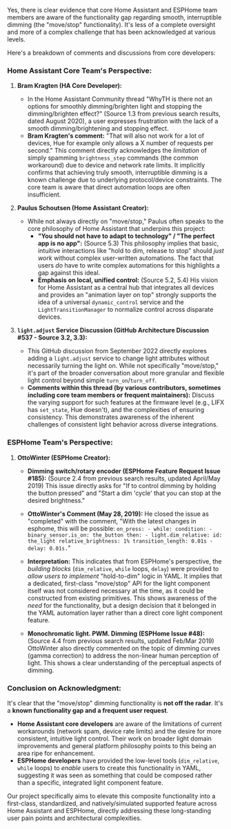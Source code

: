 Yes, there is clear evidence that core Home Assistant and ESPHome team members are aware of the functionality gap regarding smooth, interruptible dimming (the "move/stop" functionality). It's less of a complete oversight and more of a complex challenge that has been acknowledged at various levels.

Here's a breakdown of comments and discussions from core developers:

### Home Assistant Core Team's Perspective:

1.  **Bram Kragten (HA Core Developer):**
    * In the Home Assistant Community thread "WhyTH is there not an options for smoothly dimming/brighten light and stopping the dimming/brighten effect?" (Source 1.3 from previous search results, dated August 2020), a user expresses frustration with the lack of a smooth dimming/brightening and stopping effect.
    * **Bram Kragten's comment:** "That will also not work for a lot of devices, Hue for example only allows a X number of requests per second." This comment directly acknowledges the *limitation* of simply spamming `brightness_step` commands (the common workaround) due to device and network rate limits. It implicitly confirms that achieving truly smooth, interruptible dimming is a known challenge due to underlying protocol/device constraints. The core team is aware that direct automation loops are often insufficient.

2.  **Paulus Schoutsen (Home Assistant Creator):**
    * While not always directly on "move/stop," Paulus often speaks to the core philosophy of Home Assistant that underpins this project:
        * **"You should not have to adapt to technology" / "The perfect app is no app":** (Source 5.3) This philosophy implies that basic, intuitive interactions like "hold to dim, release to stop" should *just work* without complex user-written automations. The fact that users *do* have to write complex automations for this highlights a gap against this ideal.
        * **Emphasis on local, unified control:** (Source 5.2, 5.4) His vision for Home Assistant as a central hub that integrates all devices and provides an "animation layer on top" strongly supports the idea of a universal `dynamic_control` service and the `LightTransitionManager` to normalize control across disparate devices.

3.  **`light.adjust` Service Discussion (GitHub Architecture Discussion #537 - Source 3.2, 3.3):**
    * This GitHub discussion from September 2022 directly explores adding a `light.adjust` service to change light attributes without necessarily turning the light on. While not specifically "move/stop," it's part of the broader conversation about more granular and flexible light control beyond simple `turn_on`/`turn_off`.
    * **Comments within this thread (by various contributors, sometimes including core team members or frequent maintainers):** Discuss the varying support for such features at the firmware level (e.g., LIFX has `set_state`, Hue doesn't), and the complexities of ensuring consistency. This demonstrates awareness of the inherent challenges of consistent light behavior across diverse integrations.

### ESPHome Team's Perspective:

1.  **OttoWinter (ESPHome Creator):**
    * **Dimming switch/rotary encoder (ESPHome Feature Request Issue #185):** (Source 2.4 from previous search results, updated April/May 2019) This issue directly asks for "If to control dimming by holding the button pressed" and "Start a dim 'cycle' that you can stop at the desired brightness."
    * **OttoWinter's Comment (May 28, 2019):** He closed the issue as "completed" with the comment, "With the latest changes in esphome, this will be possible: `on_press: - while: condition: - binary_sensor.is_on: the_button then: - light.dim_relative: id: the_light relative_brightness: 1% transition_length: 0.01s - delay: 0.01s.`"
    * **Interpretation:** This indicates that from ESPHome's perspective, the *building blocks* (`dim_relative`, `while` loops, `delay`) were provided to *allow users to implement* "hold-to-dim" logic in YAML. It implies that a dedicated, first-class "move/stop" API for the light component itself was not considered necessary at the time, as it could be constructed from existing primitives. This shows awareness of the *need* for the functionality, but a design decision that it belonged in the YAML automation layer rather than a direct core light component feature.

    * **Monochromatic light. PWM. Dimming (ESPHome Issue #48):** (Source 4.4 from previous search results, updated Feb/Mar 2019) OttoWinter also directly commented on the topic of dimming curves (gamma correction) to address the non-linear human perception of light. This shows a clear understanding of the perceptual aspects of dimming.

### Conclusion on Acknowledgment:

It's clear that the "move/stop" dimming functionality is **not off the radar**. It's a **known functionality gap and a frequent user request**.

* **Home Assistant core developers** are aware of the limitations of current workarounds (network spam, device rate limits) and the desire for more consistent, intuitive light control. Their work on broader light domain improvements and general platform philosophy points to this being an area ripe for enhancement.
* **ESPHome developers** have provided the low-level tools (`dim_relative`, `while` loops) to *enable* users to create this functionality in YAML, suggesting it was seen as something that could be composed rather than a specific, integrated light component feature.

Our project specifically aims to elevate this composite functionality into a first-class, standardized, and natively/simulated supported feature across Home Assistant and ESPHome, directly addressing these long-standing user pain points and architectural complexities.